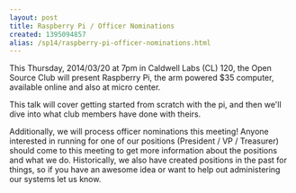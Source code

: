 ```yaml
---
layout: post
title: Raspberry Pi / Officer Nominations
created: 1395094857
alias: /sp14/raspberry-pi-officer-nominations.html
---
```

This Thursday, 2014/03/20 at 7pm in Caldwell Labs (CL) 120, the Open Source Club will present Raspberry Pi, the arm powered $35 computer, available online and also at micro center.

This talk will cover getting started from scratch with the pi, and then we'll dive into what club members have done with theirs.

Additionally, we will process officer nominations this meeting! Anyone interested in running for one of our positions (President / VP / Treasurer) should come to this meeting to get more information about the positions and what we do. Historically, we also have created positions in the past for things, so if you have an awesome idea or want to help out administering our systems let us know.
